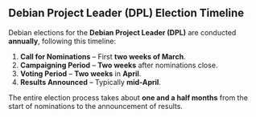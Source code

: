 ## Debian Project Leader (DPL) Election Timeline

Debian elections for the **Debian Project Leader (DPL)** are conducted **annually**, following this timeline:

1. **Call for Nominations** – First **two weeks of March**.
2. **Campaigning Period** – **Two weeks** after nominations close.
3. **Voting Period** – **Two weeks** in **April**.
4. **Results Announced** – Typically **mid-April**.

The entire election process takes about **one and a half months** from the start of nominations to the announcement of results.
